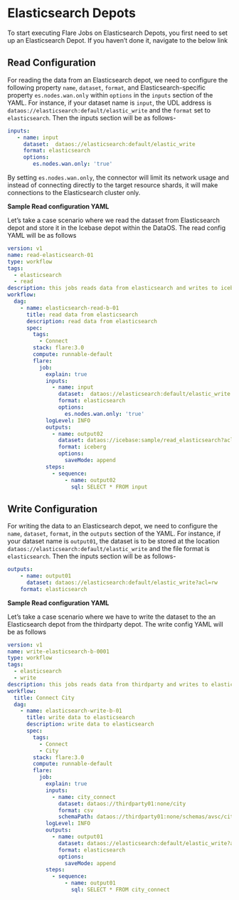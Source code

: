 # Elasticsearch Depots

To start executing Flare Jobs on Elasticsearch Depots, you first need to set up an Elasticsearch Depot. If you haven’t done it, navigate to the below link

## Read Configuration


For reading the data from an Elasticsearch depot, we need to configure the following property `name`, `dataset`, `format`, and Elasticsearch-specific property `es.nodes.wan.only` within `options` in the `inputs` section of the YAML. For instance, if your dataset name is `input`, the UDL address is `dataos://elasticsearch:default/elastic_write`  and the `format` set to `elasticsearch`. Then the inputs section will be as follows-

```yaml
inputs:
   - name: input
     dataset:  dataos://elasticsearch:default/elastic_write
     format: elasticsearch
     options:
        es.nodes.wan.only: 'true'
```
By setting `es.nodes.wan.only`, the connector will limit its network usage and instead of connecting directly to the target resource shards, it will make connections to the Elasticsearch cluster only.

**Sample Read configuration YAML**

Let’s take a case scenario where we read the dataset from Elasticsearch depot and store it in the Icebase depot within the DataOS. The read config YAML will be as follows

```yaml
version: v1
name: read-elasticsearch-01
type: workflow
tags:
  - elasticsearch
  - read
description: this jobs reads data from elasticsearch and writes to icebase
workflow:
  dag:
    - name: elasticsearch-read-b-01
      title: read data from elasticsearch
      description: read data from elasticsearch
      spec:
        tags:
          - Connect
        stack: flare:3.0
        compute: runnable-default
        flare:
          job:
            explain: true
            inputs:
              - name: input
                dataset:  dataos://elasticsearch:default/elastic_write
                format: elasticsearch
                options:
                  es.nodes.wan.only: 'true'
            logLevel: INFO
            outputs:
              - name: output02
                dataset: dataos://icebase:sample/read_elasticsearch?acl=rw
                format: iceberg
                options:
                  saveMode: append
            steps:
              - sequence:
                  - name: output02
                    sql: SELECT * FROM input
```

## Write Configuration

For writing the data to an Elasticsearch depot, we need to configure the `name`, `dataset`, `format`, in the `outputs` section of the YAML. For instance, if your dataset name is `output01`, the dataset is to be stored at the location `dataos://elasticsearch:default/elastic_write` and the file format is `elasticsearch`. Then the inputs section will be as follows-

```yaml
outputs:
	- name: output01
	  dataset: dataos://elasticsearch:default/elastic_write?acl=rw
    format: elasticsearch
```

**Sample Read configuration YAML**

Let’s take a case scenario where we have to write the dataset to the an Elasticsearch depot from the thirdparty depot. The write config YAML will be as follows

```yaml
version: v1
name: write-elasticsearch-b-0001
type: workflow
tags:
  - elasticsearch
  - write
description: this jobs reads data from thirdparty and writes to elasticsearch
workflow:
  title: Connect City
  dag:
    - name: elasticsearch-write-b-01
      title: write data to elasticsearch
      description: write data to elasticsearch
      spec:
        tags:
          - Connect
          - City
        stack: flare:3.0
        compute: runnable-default
        flare:
          job:
            explain: true
            inputs:
              - name: city_connect
                dataset: dataos://thirdparty01:none/city
                format: csv
                schemaPath: dataos://thirdparty01:none/schemas/avsc/city.avsc
            logLevel: INFO
            outputs:
              - name: output01
                dataset: dataos://elasticsearch:default/elastic_write?acl=rw
                format: elasticsearch
                options:
                  saveMode: append
            steps:
              - sequence:
                  - name: output01
                    sql: SELECT * FROM city_connect
```